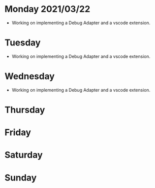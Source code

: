 # Monday 2021/03/22
* Working on implementing a Debug Adapter and a vscode extension.


# Tuesday
* Working on implementing a Debug Adapter and a vscode extension.


# Wednesday
* Working on implementing a Debug Adapter and a vscode extension.


# Thursday

# Friday

# Saturday

# Sunday

